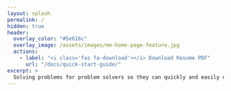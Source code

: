 ```yaml
---
layout: splash
permalink: /
hidden: true
header:
  overlay_color: "#5e616c"
  overlay_image: /assets/images/mm-home-page-feature.jpg
  actions:
    - label: "<i class='fas fa-download'></i> Download Resume PDF"
      url: "/docs/quick-start-guide/"
excerpt: >
  Solving problems for problem solvers so they can quickly and easily deliver reliable, durable, available, and maintainable solutions.
---
```



